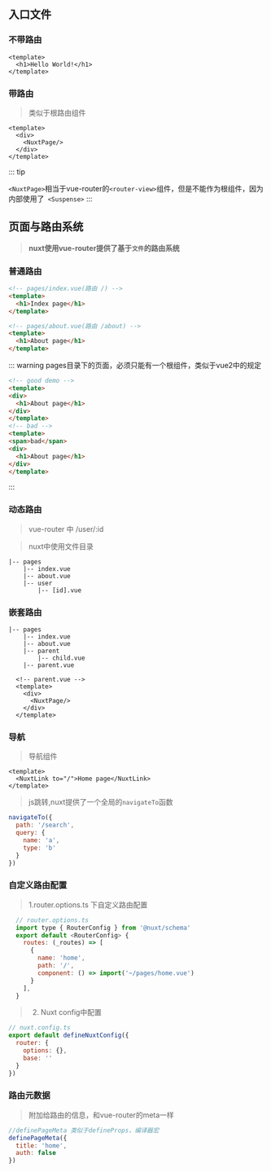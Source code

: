## 入口文件

### 不带路由
```vue
<template>
  <h1>Hello World!</h1>
</template>

```
### 带路由
> 类似于根路由组件
```vue
<template>
  <div>
    <NuxtPage/>
  </div>
</template>
```
::: tip

`<NuxtPage>`相当于vue-router的`<router-view>`组件，但是不能作为根组件，因为内部使用了` <Suspense>`
:::

## 页面与路由系统
> **nuxt使用vue-router提供了基于`文件`的路由系统**
### 普通路由
``` html
<!-- pages/index.vue(路由 /) -->
<template>
  <h1>Index page</h1>
</template>

<!-- pages/about.vue(路由 /about) -->
<template>
  <h1>About page</h1>
</template>

```
::: warning
  pages目录下的页面，必须只能有一个根组件，类似于vue2中的规定
  ``` html
  <!-- good demo -->
<template>
  <div>
    <h1>About page</h1>
  </div>
</template>
<!-- bad -->
<template>
  <span>bad</span>
  <div>
    <h1>About page</h1>
  </div>
</template>
  ```
:::
### 动态路由
> vue-router 中 /user/:id

> nuxt中使用文件目录
```
|-- pages      
    |-- index.vue
    |-- about.vue
    |-- user
        |-- [id].vue
```
### 嵌套路由
```
|-- pages      
    |-- index.vue
    |-- about.vue
    |-- parent
        |-- child.vue
    |-- parent.vue
```
```vue
  <!-- parent.vue -->
  <template>
    <div>
      <NuxtPage/>
    </div>
  </template>
```
### 导航
 > 导航组件
```vue
<template>
  <NuxtLink to="/">Home page</NuxtLink>
</template>

```
> js跳转,nuxt提供了一个全局的`navigateTo`函数
```js
navigateTo({
  path: '/search',
  query: {
    name: 'a',
    type: 'b'
  }
})
```
### 自定义路由配置
> 1.router.options.ts 下自定义路由配置
```js
  // router.options.ts
  import type { RouterConfig } from '@nuxt/schema'
  export default <RouterConfig> {
    routes: (_routes) => [
      {
        name: 'home',
        path: '/',
        component: () => import('~/pages/home.vue')
      }
    ],
  }

```
> 2. Nuxt config中配置
```js 
// nuxt.config.ts
export default defineNuxtConfig({
  router: {
    options: {},
    base: ''
  }
})
```
### 路由元数据
> 附加给路由的信息，和vue-router的meta一样
```js
//definePageMeta 类似于defineProps，编译器宏
definePageMeta({
  title: 'home',
  auth: false
})
```
